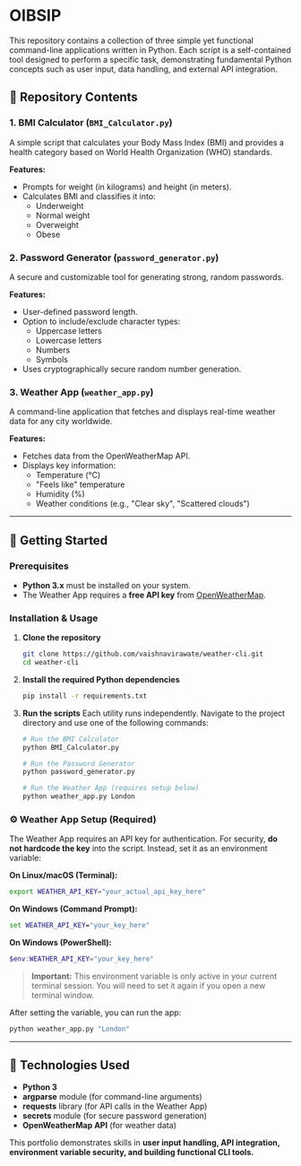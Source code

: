 # OIBSIP
This repository contains a collection of three simple yet functional command-line applications written in Python. Each script is a self-contained tool designed to perform a specific task, demonstrating fundamental Python concepts such as user input, data handling, and external API integration.

## 📁 Repository Contents

### 1. BMI Calculator (`BMI_Calculator.py`)
A simple script that calculates your Body Mass Index (BMI) and provides a health category based on World Health Organization (WHO) standards.

**Features:**
- Prompts for weight (in kilograms) and height (in meters).
- Calculates BMI and classifies it into:
  - Underweight
  - Normal weight
  - Overweight
  - Obese

### 2. Password Generator (`password_generator.py`)
A secure and customizable tool for generating strong, random passwords.

**Features:**
- User-defined password length.
- Option to include/exclude character types:
  - Uppercase letters
  - Lowercase letters
  - Numbers
  - Symbols
- Uses cryptographically secure random number generation.

### 3. Weather App (`weather_app.py`)
A command-line application that fetches and displays real-time weather data for any city worldwide.

**Features:**
- Fetches data from the OpenWeatherMap API.
- Displays key information:
  - Temperature (°C)
  - "Feels like" temperature
  - Humidity (%)
  - Weather conditions (e.g., "Clear sky", "Scattered clouds")

---

## 🚀 Getting Started

### Prerequisites
- **Python 3.x** must be installed on your system.
- The Weather App requires a **free API key** from [OpenWeatherMap](https://home.openweathermap.org/api_keys).

### Installation & Usage

1.  **Clone the repository**
    ```bash
    git clone https://github.com/vaishnavirawate/weather-cli.git
    cd weather-cli
    ```

2.  **Install the required Python dependencies**
    ```bash
    pip install -r requirements.txt
    ```

3.  **Run the scripts**
    Each utility runs independently. Navigate to the project directory and use one of the following commands:

    ```bash
    # Run the BMI Calculator
    python BMI_Calculator.py

    # Run the Password Generator
    python password_generator.py

    # Run the Weather App (requires setup below)
    python weather_app.py London
    ```

### ⚙️ Weather App Setup (Required)

The Weather App requires an API key for authentication. For security, **do not hardcode the key** into the script. Instead, set it as an environment variable:

**On Linux/macOS (Terminal):**
```bash
export WEATHER_API_KEY="your_actual_api_key_here"
```

**On Windows (Command Prompt):**
```cmd
set WEATHER_API_KEY="your_key_here"
```

**On Windows (PowerShell):**
```powershell
$env:WEATHER_API_KEY="your_key_here"
```

> **Important:** This environment variable is only active in your current terminal session. You will need to set it again if you open a new terminal window.

After setting the variable, you can run the app:
```bash
python weather_app.py "London"
```

---

## 🔧 Technologies Used

- **Python 3**
- **argparse** module (for command-line arguments)
- **requests** library (for API calls in the Weather App)
- **secrets** module (for secure password generation)
- **OpenWeatherMap API** (for weather data)

This portfolio demonstrates skills in **user input handling, API integration, environment variable security, and building functional CLI tools.**
